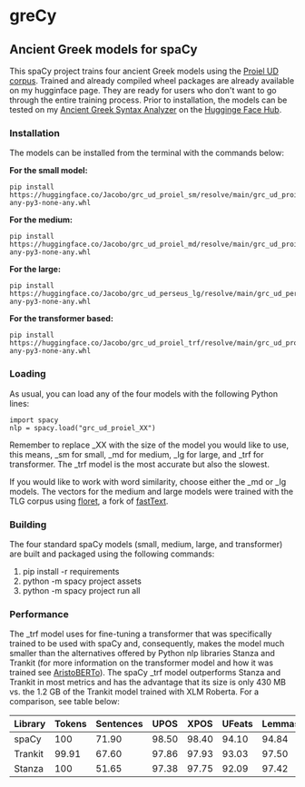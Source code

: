 # greCy
## Ancient Greek models for spaCy

This spaCy project trains four ancient Greek models using the [Proiel UD corpus](https://universaldependencies.org/treebanks/grc_proiel/index.html). Trained and already compiled wheel packages are already available on my hugginface page. They are ready for users who don't want to go through the entire training process. Prior to installation, the models can be tested on my [Ancient Greek Syntax Analyzer](https://huggingface.co/spaces/Jacobo/syntax) on the [Hugginge Face Hub](https://huggingface.co/).

### Installation

The models can be installed from the terminal with the commands below:

**For the small model:**

```
pip install https://huggingface.co/Jacobo/grc_ud_proiel_sm/resolve/main/grc_ud_proiel_sm-any-py3-none-any.whl
```
**For the medium:**

```
pip install https://huggingface.co/Jacobo/grc_ud_proiel_md/resolve/main/grc_ud_proiel_md-any-py3-none-any.whl
```
**For the large:**
```
pip install https://huggingface.co/Jacobo/grc_ud_perseus_lg/resolve/main/grc_ud_perseus_lg-any-py3-none-any.whl
```
**For the transformer based:**

```
pip install https://huggingface.co/Jacobo/grc_ud_proiel_trf/resolve/main/grc_ud_proiel_trf-any-py3-none-any.whl
```

### Loading

As usual, you can load any of the four models with the following Python lines:

```
import spacy
nlp = spacy.load("grc_ud_proiel_XX")
```
Remember to replace  _XX  with the size of the model you would like to use, this means, _sm for small, _md for medium, _lg for large, and _trf for transformer. The _trf model is the most accurate but also the slowest.

If you would like to work with word similarity, choose either the _md or _lg models.  The vectors for the medium and  large models were trained with the TLG corpus using [floret](https://github.com/explosion/floret), a fork of [fastText](https://fasttext.cc/).

### Building

The four standard spaCy models (small, medium, large, and transformer) are built and packaged using the following commands:


1. pip install -r requirements
2. python -m spacy project assets
3. python -m spacy project run all

### Performance


The _trf model uses for fine-tuning a transformer that was specifically trained to be used with spaCy and, consequently, makes the model much smaller than the alternatives offered by Python nlp libraries Stanza and Trankit (for more information on the transformer model and how it was trained see [AristoBERTo](https://huggingface.co/Jacobo/aristoBERTo)).  The spaCy _trf model outperforms  Stanza and Trankit in most metrics and has the advantage that its size is only 430 MB vs.  the 1.2 GB of the Trankit model trained with XLM Roberta. For a comparison, see table  below:

| Library | Tokens	| Sentences	| UPOS	| XPOS	| UFeats	|Lemmas	|UAS	  |LAS	  |
|  ---    | ---     | ---       | ---   | ---   | ---     | ---   | ---   | ---   |
| spaCy   | 100     | 71.90 | 98.50 | 98.40 | 94.10 | 94.84 | 85.90 | 82.50 |
| Trankit | 99.91 	| 67.60     |97.86 	| 97.93 |93.03 	  | 97.50 |85.63 	|82.31  |
| Stanza  | 100	    | 51.65	    | 97.38	| 97.75	| 92.09	  | 97.42	| 80.34 |76.33  |











